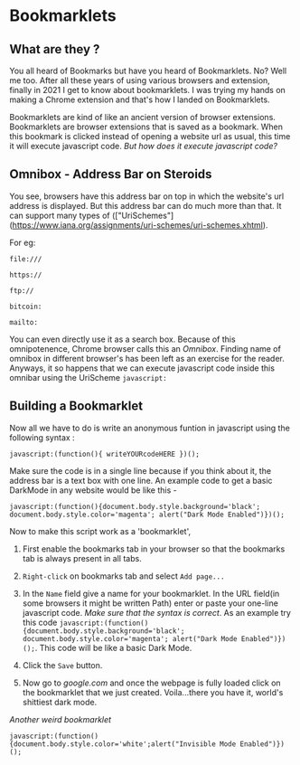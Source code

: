 # Bookmarklets

## What are they ?
You all heard of Bookmarks but have you heard of Bookmarklets. No? Well me too. After all these years of using various browsers and extension, finally in 2021 I get to know about bookmarklets. I was trying my hands on making a Chrome extension and that's how I landed on Bookmarklets.


Bookmarklets are kind of like an ancient version of browser extensions. Bookmarklets are browser extensions that is saved as a bookmark. When this bookmark is clicked instead of opening a website url as usual, this time it will execute javascript code. *But how does it execute javascript code?*


## Omnibox - Address Bar on Steroids
You see, browsers have this address bar on top in which the website's url address is displayed. But this address bar can do much more than that. It can support many types of (\["UriSchemes"](https://www.iana.org/assignments/uri-schemes/uri-schemes.xhtml).

For eg:
```
file:///

https://

ftp://

bitcoin:

mailto:
```

You can even directly use it as a search box. Because of this omnipotenence, Chrome browser calls this an *Omnibox*. Finding name of omnibox in different browser's has been left as an exercise for the reader. Anyways, it so happens that we can execute javascript code inside this omnibar using the UriScheme `javascript:`

## Building a Bookmarklet
Now all we have to do is write an anonymous funtion in javascript using the following syntax :


`javascript:(function(){ writeYOURcodeHERE })();`


Make sure the code is in a single line because if you think about it, the address bar is a text box with one line. An example code to get a basic DarkMode in any website would be like this - 


`javascript:(function(){document.body.style.background='black'; document.body.style.color='magenta'; alert("Dark Mode Enabled")})();`


Now to make this script work as a 'bookmarklet',


1. First enable the bookmarks tab in your browser so that the bookmarks tab is always present in all tabs.


2. `Right-click` on bookmarks tab and select `Add page...`


3. In the `Name` field give a name for your bookmarklet. In the URL field(in some browsers it might be written Path) enter or paste your one-line javascript code. *Make sure that the syntax is correct*. As an example try this code `javascript:(function(){document.body.style.background='black'; document.body.style.color='magenta'; alert("Dark Mode Enabled")})();`. This code will be like a basic Dark Mode.


4. Click the `Save` button.


5. Now go to *google.com* and once the webpage is fully loaded click on the bookmarklet that we just created. Voila...there you have it, world's shittiest dark mode.


*Another weird bookmarklet*


`javascript:(function(){document.body.style.color='white';alert("Invisible Mode Enabled")})();`
